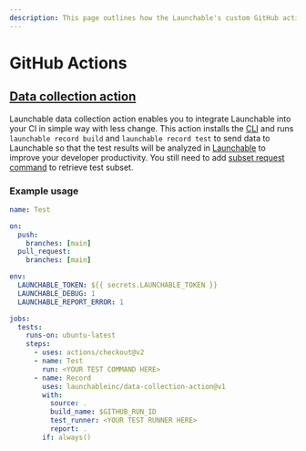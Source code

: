 ```yaml
---
description: This page outlines how the Launchable's custom GitHub actions.
---
```


# GitHub Actions

## [Data collection action](https://github.com/launchableinc/data-collection-action)

Launchable data collection action enables you to integrate Launchable into your CI in simple way with less change. This action installs the [CLI](https://github.com/launchableinc/cli) and runs `launchable record build` and `launchable record test` to send data to Launchable so that the test results will be analyzed in [Launchable](https://www.launchableinc.com/) to improve your developer productivity. You still need to add [subset request command](https://docs.launchableinc.com/resources/cli-reference#subset) to retrieve test subset.

### Example usage

```yaml
name: Test

on:
  push:
    branches: [main]
  pull_request:
    branches: [main]

env:
  LAUNCHABLE_TOKEN: ${{ secrets.LAUNCHABLE_TOKEN }}
  LAUNCHABLE_DEBUG: 1
  LAUNCHABLE_REPORT_ERROR: 1

jobs:
  tests:
    runs-on: ubuntu-latest
    steps:
      - uses: actions/checkout@v2
      - name: Test
        run: <YOUR TEST COMMAND HERE>
      - name: Record
        uses: launchableinc/data-collection-action@v1
        with:
          source: .
          build_name: $GITHUB_RUN_ID
          test_runner: <YOUR TEST RUNNER HERE>
          report: .
        if: always()
```
